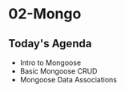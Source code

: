 # 02-Mongo

## Today's Agenda

- Intro to Mongoose
- Basic Mongoose CRUD
- Mongoose Data Associations
